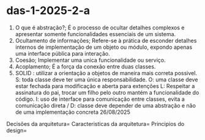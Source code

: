 # das-1-2025-2-a

1) O que é abstração?;
   É o processo de ocultar detalhes complexos e apresentar somente funcionalidades essenciais de um sistema.
2) Ocultamento de informações;
   Refere-se à prática de esconder detalhes internos de implementação de um objeto ou módulo, expondo apenas uma interface pública para interação.
3) Coesão;
   Implementar uma unica funcionalidade ou serviço.
4) Acoplamento;
   É a força da conexão entre duas classes.
5) SOLID : utilizar a orientação a objetos de maneira mais correta possivel.
   S: toda classe deve ter uma única responsabilidade.
   O: uma classe deve estar fechada para modificação e aberta para extenções
   L: Respeitar a assinatura do pai, trocar um filho pelo outro mantém a funcionalidade do código.
   I: uso de interface para comunicação entre classes, evita a comunicação direta 
  / D: classe deve depender de uma abstração e não de uma implementação concreta
 26/08/2025

Decisões da arquitetura=
Caracteristicas da arquitetura=
Principios do design=
